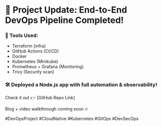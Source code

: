 # 🎉 Project Update: End-to-End DevOps Pipeline Completed!

### 🧩 Tools Used:
- Terraform (infra)
- GitHub Actions (CI/CD)
- Docker
- Kubernetes (Minikube)
- Prometheus + Grafana (Monitoring)
- Trivy (Security scan)

### 🛠️ Deployed a Node.js app with full automation & observability!

Check it out 👉 [GitHub Repo Link]

Blog + video walkthrough coming soon 🔥

#DevOpsProject #CloudNative #Kubernetes #GitOps #DevSecOps
